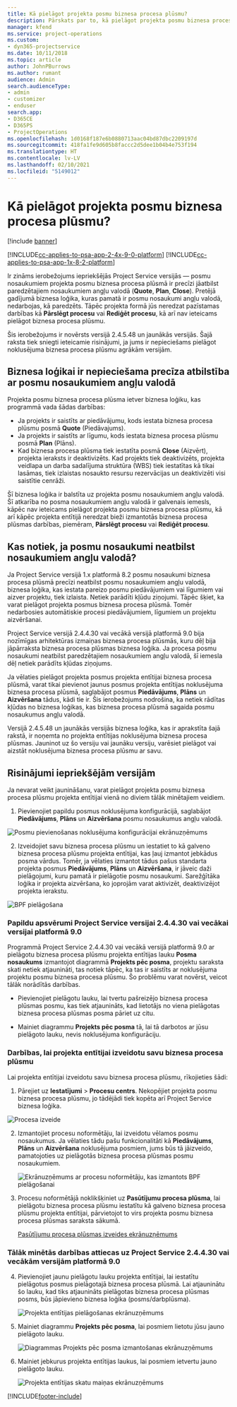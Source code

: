 ```yaml
---
title: Kā pielāgot projekta posmu biznesa procesa plūsmu?
description: Pārskats par to, kā pielāgot projekta posmu biznesa procesa plūsmu.
manager: kfend
ms.service: project-operations
ms.custom:
- dyn365-projectservice
ms.date: 10/11/2018
ms.topic: article
author: JohnPBurrows
ms.author: rumant
audience: Admin
search.audienceType:
- admin
- customizer
- enduser
search.app:
- D365CE
- D365PS
- ProjectOperations
ms.openlocfilehash: 1d0168f187e6b0880713aac04bd87dbc2209197d
ms.sourcegitcommit: 418fa1fe9d605b8faccc2d5dee1b04b4e753f194
ms.translationtype: HT
ms.contentlocale: lv-LV
ms.lasthandoff: 02/10/2021
ms.locfileid: "5149012"
---
```

# <a name="how-do-i-customize-the-project-stages-business-process-flow"></a>Kā pielāgot projekta posmu biznesa procesa plūsmu?

[!include [banner](../includes/psa-now-project-operations.md)]

[!INCLUDE[cc-applies-to-psa-app-2-4x-9-0-platform](../includes/cc-applies-to-psa-app-2-4x-9-0-platform.md)]
[!INCLUDE[cc-applies-to-psa-app-1x-8-2-platform](../includes/cc-applies-to-psa-app-1x-8-2-platform.md)]

Ir zināms ierobežojums iepriekšējās Project Service versijās — posmu nosaukumiem projekta posmu biznesa procesa plūsmā ir precīzi jāatbilst paredzētajiem nosaukumiem angļu valodā (**Quote**, **Plan**, **Close**). Pretējā gadījumā biznesa loģika, kuras pamatā ir posmu nosaukumi angļu valodā, nedarbojas, kā paredzēts. Tāpēc projekta formā jūs neredzat pazīstamas darbības kā **Pārslēgt procesu** vai **Rediģēt procesu**, kā arī nav ieteicams pielāgot biznesa procesa plūsmu. 

Šis ierobežojums ir novērsts versijā 2.4.5.48 un jaunākās versijās. Šajā raksta tiek sniegti ieteicamie risinājumi, ja jums ir nepieciešams pielāgot noklusējuma biznesa procesa plūsmu agrākām versijām.  

## <a name="business-logic-requires-an-exact-match-with-english-stage-names"></a>Biznesa loģikai ir nepieciešama precīza atbilstība ar posmu nosaukumiem angļu valodā

Projekta posmu biznesa procesa plūsma ietver biznesa loģiku, kas programmā vada šādas darbības:
- Ja projekts ir saistīts ar piedāvājumu, kods iestata biznesa procesa plūsmu posmā **Quote** (Piedāvajums).
- Ja projekts ir saistīts ar līgumu, kods iestata biznesa procesa plūsmu posmā **Plan** (Plāns).
- Kad biznesa procesa plūsma tiek iestatīta posmā **Close** (Aizvērt), projekta ieraksts ir deaktivizēts. Kad projekts tiek deaktivizēts, projekta veidlapa un darba sadalījuma struktūra (WBS) tiek iestatītas kā tikai lasāmas, tiek izlaistas nosaukto resursu rezervācijas un deaktivizēti visi saistītie cenrāži.

Šī biznesa loģika ir balstīta uz projekta posmu nosaukumiem angļu valodā. Šī atkarība no posma nosaukumiem angļu valodā ir galvenais iemesls, kāpēc nav ieteicams pielāgot projekta posmu biznesa procesa plūsmu, kā arī kāpēc projekta entītijā neredzat bieži izmantotās biznesa procesa plūsmas darbības, piemēram, **Pārslēgt procesu** vai **Rediģēt procesu**.

## <a name="what-happens-if-the-stage-names-dont-match-the-english-names"></a>Kas notiek, ja posmu nosaukumi neatbilst nosaukumiem angļu valodā?

Ja Project Service versijā 1.x platformā 8.2 posmu nosaukumi biznesa procesa plūsmā precīzi neatbilst posmu nosaukumiem angļu valodā, biznesa loģika, kas iestata pareizo posmu piedāvājumiem vai līgumiem vai aizver projektu, tiek izlaista. Netiek parādīti kļūdu ziņojumi. Tāpēc šķiet, ka varat pielāgot projekta posmus biznesa procesa plūsmā. Tomēr nedarbosies automātiskie procesi piedāvājumiem, līgumiem un projektu aizvēršanai.

Project Service versijā 2.4.4.30 vai vecākā versijā platformā 9.0 bija nozīmīgas arhitektūras izmaiņas biznesa procesa plūsmās, kuru dēļ bija jāpārraksta biznesa procesa plūsmas biznesa loģika. Ja procesa posmu nosaukumi neatbilst paredzētajiem nosaukumiem angļu valodā, šī iemesla dēļ netiek parādīts kļūdas ziņojums. 

Ja vēlaties pielāgot projekta posmus projekta entītijai biznesa procesa plūsmā, varat tikai pievienot jaunus posmus projekta entītijas noklusējuma biznesa procesa plūsmā, saglabājot posmus **Piedāvājums**, **Plāns** un **Aizvēršana** tādus, kādi tie ir. Šis ierobežojums nodrošina, ka netiek rādītas kļūdas no biznesa loģikas, kas biznesa procesa plūsmā sagaida posmu nosaukumus angļu valodā.

Versijā 2.4.5.48 un jaunākās versijās biznesa loģika, kas ir aprakstīta šajā rakstā, ir noņemta no projekta entītijas noklusējuma biznesa procesa plūsmas. Jauninot uz šo versiju vai jaunāku versiju, varēsiet pielāgot vai aizstāt noklusējuma biznesa procesa plūsmu ar savu. 

## <a name="workarounds-for-earlier-versions"></a>Risinājumi iepriekšējām versijām

Ja nevarat veikt jaunināšanu, varat pielāgot projekta posmu biznesa procesa plūsmu projekta entītijai vienā no diviem tālāk minētajiem veidiem.

1. Pievienojiet papildu posmus noklusējuma konfigurācijā, saglabājot **Piedāvājums**, **Plāns** un **Aizvēršana** posmu nosaukumus angļu valodā.


![Posmu pievienošanas noklusējuma konfigurācijai ekrānuzņēmums](media/FAQ-Customize-BPF-1.png)
 
2. Izveidojiet savu biznesa procesa plūsmu un iestatiet to kā galveno biznesa procesa plūsmu projekta entītijai, kas ļauj izmantot jebkādus posma vārdus. Tomēr, ja vēlaties izmantot tādus pašus standarta projekta posmus **Piedāvājums**, **Plāns** un **Aizvēršana**, ir jāveic daži pielāgojumi, kuru pamatā ir pielāgotie posmu nosaukumi. Sarežģītāka loģika ir projekta aizvēršana, ko joprojām varat aktivizēt, deaktivizējot projekta ierakstu.

![BPF pielāgošana](media/FAQ-Customize-BPF-2.png)

### <a name="additional-considerations-for-project-service-app-version-24430-or-earlier-on-platform-90"></a>Papildu apsvērumi Project Service versijai 2.4.4.30 vai vecākai versijai platformā 9.0

Programmā Project Service 2.4.4.30 vai vecākā versijā platformā 9.0 ar pielāgotu biznesa procesa plūsmu projekta entītijas lauku **Posma nosaukums** izmantojot diagrammā **Projekts pēc posma**, projektu saraksta skati netiek atjaunināti, tas notiek tāpēc, ka tas ir saistīts ar noklusējuma projektu posmu biznesa procesa plūsmu. Šo problēmu varat novērst, veicot tālāk norādītās darbības.

- Pievienojiet pielāgotu lauku, lai tvertu pašreizējo biznesa procesa plūsmas posmu, kas tiek atjaunināts, kad lietotājs no viena pielāgotas biznesa procesa plūsmas posma pāriet uz citu.

- Mainiet diagrammu **Projekts pēc posma** tā, lai tā darbotos ar jūsu pielāgoto lauku, nevis noklusējuma konfigurāciju.

### <a name="steps-to-create-your-own-business-process-flow-for-the-project-entity"></a>Darbības, lai projekta entītijai izveidotu savu biznesa procesa plūsmu

Lai projekta entītijai izveidotu savu biznesa procesa plūsmu, rīkojieties šādi:

1. Pārejiet uz **Iestatījumi** > **Procesu centrs**. Nekopējiet projekta posmu biznesa procesa plūsmu, jo tādējādi tiek kopēta arī Project Service biznesa loģika.

  ![Procesa izveide](media/FAQ-Customize-BPF-3.png)

2. Izmantojiet procesu noformētāju, lai izveidotu vēlamos posmu nosaukumus. Ja vēlaties tādu pašu funkcionalitāti kā **Piedāvājums**, **Plāns** un **Aizvēršana** noklusējuma posmiem, jums būs tā jāizveido, pamatojoties uz pielāgotās biznesa procesa plūsmas posmu nosaukumiem.

   ![Ekrānuzņēmums ar procesu noformētāju, kas izmantots BPF pielāgošanai](media/FAQ-Customize-BPF-4.png) 

3. Procesu noformētājā noklikšķiniet uz **Pasūtījumu procesa plūsma**, lai pielāgotu biznesa procesa plūsmu iestatītu kā galveno biznesa procesa plūsmu projekta entītijai, pārvietojot to virs projekta posmu biznesa procesa plūsmas saraksta sākumā.


   [Pasūtījumu procesa plūsmas izveides ekrānuzņēmums](media/FAQ-Customize-BPF-5-720.png)

### <a name="the-following-steps-apply-to-project-service-app-24430-or-earlier-on-the-90-platform"></a>Tālāk minētās darbības attiecas uz Project Service 2.4.4.30 vai vecākām versijām platformā 9.0

4. Pievienojiet jaunu pielāgotu lauku projekta entītijai, lai iestatītu pielāgotus posmus pielāgotajā biznesa procesa plūsmā. Lai atjauninātu šo lauku, kad tiks atjaunināts pielāgotas biznesa procesa plūsmas posms, būs jāpievieno biznesa loģika (posms/darbplūsma).

   ![Projekta entītijas pielāgošanas ekrānuzņēmums](media/FAQ-Customize-BPF-6-720.png)

5. Mainiet diagrammu **Projekts pēc posma**, lai posmiem lietotu jūsu jauno pielāgoto lauku.

   ![Diagrammas Projekts pēc posma izmantošanas ekrānuzņēmums](media/FAQ-Customize-BPF-7-720.png)

6. Mainiet jebkurus projekta entītijas laukus, lai posmiem ietvertu jauno pielāgoto lauku.

   ![Projekta entītijas skatu maiņas ekrānuzņēmums](media/FAQ-Customize-BPF-8-720.png)



[!INCLUDE[footer-include](../includes/footer-banner.md)]